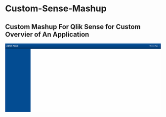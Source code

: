 # Custom-Sense-Mashup
<h2>Custom Mashup For Qlik Sense for Custom Overvier of An Application</h2>

<img src="./Custom-Sense.gif" alt="3nd Version">
